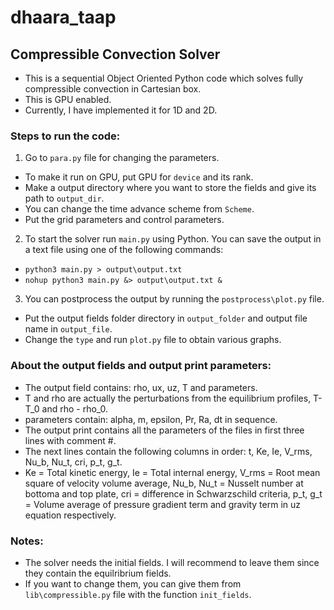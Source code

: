 # dhaara_taap
## Compressible Convection Solver

- This is a sequential Object Oriented Python code which solves fully compressible convection in Cartesian box. 
- This is GPU enabled. 
- Currently, I have implemented it for 1D and 2D.

### Steps to run the code:
1. Go to `para.py` file for changing the parameters. 
  - To make it run on GPU, put GPU for `device` and its rank. 
  - Make a output directory where you want to store the fields and give its path to `output_dir`. 
  - You can change the time advance scheme from `Scheme`.
  - Put the grid parameters and control parameters.
2. To start the solver run `main.py` using Python. You can save the output in a text file using one of the following commands:
  - `python3 main.py > output\output.txt`
  - `nohup python3 main.py &> output\output.txt &`
3. You can postprocess the output by running the `postprocess\plot.py` file.
  - Put the output fields folder directory in `output_folder` and output file name in `output_file`.
  - Change the `type` and run `plot.py` file to obtain various graphs.

### About the output fields and output print parameters:
- The output field contains: rho, ux, uz, T and parameters. 
- T and rho are actually the perturbations from the equilibrium profiles, T-T_0 and rho - rho_0.
- parameters contain: alpha, m, epsilon, Pr, Ra, dt in sequence.
- The output print contains all the parameters of the files in first three lines with comment #.
- The next lines contain the following columns in order: t, Ke, Ie, V_rms, Nu_b, Nu_t, cri, p_t, g_t.
- Ke = Total kinetic energy, Ie = Total internal energy, V_rms = Root mean square of velocity volume average, Nu_b, Nu_t = Nusselt number at bottoma and top plate, cri = difference in Schwarzschild criteria, p_t, g_t = Volume average of pressure gradient term and gravity term in uz equation respectively.
 

### Notes:
- The solver needs the initial fields. I will recommend to leave them since they contain the equilribrium fields. 
- If you want to change them, you can give them from `lib\compressible.py` file with the function `init_fields`. 
